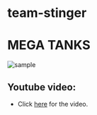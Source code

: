 # team-stinger

# MEGA TANKS
![sample](https://cloud.githubusercontent.com/assets/23581562/24470398/786917b0-14c7-11e7-8a1e-7ee45fb8fc47.jpg)

## Youtube video:
- Click [here](https://www.youtube.com/watch?v=ZUfITBznwsI) for the video.
